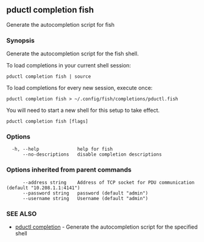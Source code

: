## pductl completion fish

Generate the autocompletion script for fish

### Synopsis

Generate the autocompletion script for the fish shell.

To load completions in your current shell session:

	pductl completion fish | source

To load completions for every new session, execute once:

	pductl completion fish > ~/.config/fish/completions/pductl.fish

You will need to start a new shell for this setup to take effect.


```
pductl completion fish [flags]
```

### Options

```
  -h, --help              help for fish
      --no-descriptions   disable completion descriptions
```

### Options inherited from parent commands

```
      --address string    Address of TCP socket for PDU communication (default "10.208.1.1:4141")
      --password string   password (default "admin")
      --username string   Username (default "admin")
```

### SEE ALSO

* [pductl completion](pductl_completion.md)	 - Generate the autocompletion script for the specified shell

